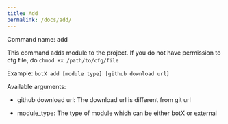 ```yaml
---
title: Add
permalink: /docs/add/
---
```


Command name: add

This command adds module to the project. If you do not have         permission to cfg file, do `chmod +x /path/to/cfg/file`

Example: `botX add [module type] [github download url]`

Available arguments: 

* github download url: The download url is different from git url

* module_type: The type of module which can be either botX or external


